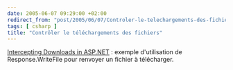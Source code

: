 ```yaml
---
date: 2005-06-07 09:29:00 +02:00
redirect_from: "post/2005/06/07/Controler-le-telechargements-des-fichiers"
tags: [ csharp ]
title: "Contrôler le téléchargements des fichiers"
---
```


[Intercepting
Downloads in ASP.NET](http://blogs.msdn.com/samar/archive/2005/06/07/425963.aspx) : exemple d'utilisation de Response.WriteFile pour
renvoyer un fichier à télécharger.
